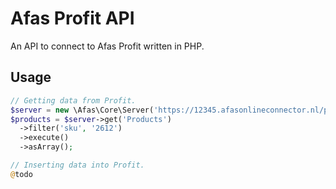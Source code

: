 # Afas Profit API

An API to connect to Afas Profit written in PHP.

## Usage

```PHP
// Getting data from Profit.
$server = new \Afas\Core\Server('https://12345.afasonlineconnector.nl/profitservices', 'ABCDEFGHIJK1234');
$products = $server->get('Products')
  ->filter('sku', '2612')
  ->execute()
  ->asArray();

// Inserting data into Profit.
@todo
```
